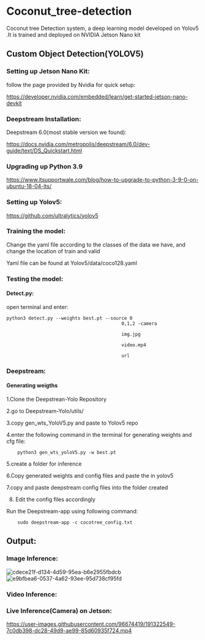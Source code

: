 # Coconut_tree-detection

Coconut tree Detection system, a deep learning model developed on Yolov5 .It is trained and deployed on NVIDIA Jetson Nano kit

## Custom Object Detection(YOLOV5)

### Setting up Jetson Nano Kit:
 follow the page provided by Nvidia for quick setup:
 
 https://developer.nvidia.com/embedded/learn/get-started-jetson-nano-devkit
 
### Deepstream Installation:
Deepstream 6.0(most stable version we found):

https://docs.nvidia.com/metropolis/deepstream/6.0/dev-guide/text/DS_Quickstart.html

### Upgrading up Python 3.9

https://www.itsupportwale.com/blog/how-to-upgrade-to-python-3-9-0-on-ubuntu-18-04-lts/

### Setting up Yolov5:
https://github.com/ultralytics/yolov5

### Training the model:
Change the yaml file according to the classes of the data we have, and change the location of train and valid

Yaml file can be found at Yolov5/data/coco128.yaml

### Testing the model:

#### Detect.py:
open terminal and enter:

    python3 detect.py --weights best.pt --source 0
                                              0,1,2 -camera
                                              
                                              img.jpg
                                              
                                              video.mp4
                                              
                                              url

### Deepstream:

#### Generating weigths
1.Clone the Deepstrean-Yolo Repository

2.go to Deepstream-Yolo/utils/

3.copy gen_wts_YoloV5.py and paste to Yolov5 repo

4.enter the following command in the terminal for generating weights and cfg file:

        python3 gen_wts_yoloV5.py -w best.pt
5.create a folder for inference

6.Copy  generated weights and config files and paste the in yolov5

7.copy and paste deepstream config files into the folder created

8. Edit the config files accordingly

Run the Deepstream-app using following command:

        sudo deepstream-app -c cocotree_config.txt


## Output:

### Image Inference:
![cdece21f-d134-4d59-95ea-b6e2955fbdcb](https://user-images.githubusercontent.com/96674419/191324044-a20e0791-a778-436d-837a-fb84ddd26ad2.jpg)
![e9bfbea6-0537-4a62-93ee-95d738cf95fd](https://user-images.githubusercontent.com/96674419/191324056-a924525d-a900-472a-8897-2b8f7f193b0f.jpg)


### Video Inference:


### Live Inference(Camera) on Jetson: 


https://user-images.githubusercontent.com/96674419/191322549-7c0db398-dc28-49d9-ae99-85d60935f724.mp4


